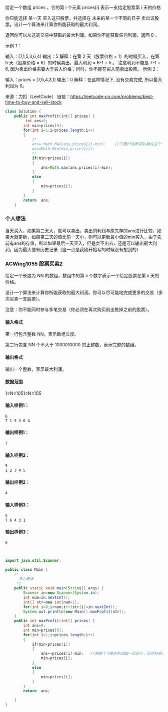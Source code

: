 

给定一个数组 prices ，它的第 i 个元素 prices[i] 表示一支给定股票第 i 天的价格

你只能选择 某一天 买入这只股票，并选择在 未来的某一个不同的日子 卖出该股票。设计一个算法来计算你所能获取的最大利润。

返回你可以从这笔交易中获取的最大利润。如果你不能获取任何利润，返回 0 。

 

示例 1：

输入：[7,1,5,3,6,4]
输出：5
解释：在第 2 天（股票价格 = 1）的时候买入，在第 5 天（股票价格 = 6）的时候卖出，最大利润 = 6-1 = 5 。
     注意利润不能是 7-1 = 6, 因为卖出价格需要大于买入价格；同时，你不能在买入前卖出股票。
示例 2：

输入：prices = [7,6,4,3,1]
输出：0
解释：在这种情况下, 没有交易完成, 所以最大利润为 0。

来源：力扣（LeetCode）
链接：https://leetcode-cn.com/problems/best-time-to-buy-and-sell-stock



```java
class Solution {
    public int maxProfit(int[] prices) {
         int ans=0;
        int min=prices[0];
        for(int i=1;i<prices.length;i++)
        {
            /*
            ans= Math.Max(ans,prices[i]-min);    //下面if判断可以换成这个
            min=Math.Min(min,prices[i]);
            */
            if(min<prices[i])
            {
                ans=Math.max(ans,prices[i]-min);
            }
            else 
            {
                min=prices[i];
            }
        }
        return  ans;
    }

```



###  个人想法



当天买入，如果第二天大，就可以卖出，卖出的利润与原先存的ans进行比较，如果大就更新，如果第二天的值比前一天小，则可以更新最小值的min买入，由于先前有ans的存值，所以如果最后一天买入，但是卖不出去，还是可以输出最大利润，因为最大值有历史记录（这一点是我刚开始写的时候没有想到的）







###  ACWing1055 股票买卖2



给定一个长度为 NN 的数组，数组中的第 ii 个数字表示一个给定股票在第 ii 天的价格。

设计一个算法来计算你所能获取的最大利润。你可以尽可能地完成更多的交易（多次买卖一支股票）。

注意：你不能同时参与多笔交易（你必须在再次购买前出售掉之前的股票）。

#### 输入格式

第一行包含整数 NN，表示数组长度。

第二行包含 NN 个不大于 1000010000 的正整数，表示完整的数组。

#### 输出格式

输出一个整数，表示最大利润。

#### 数据范围

1≤N≤1051≤N≤105

#### 输入样例1：

```
6
7 1 5 3 6 4
```

#### 输出样例1：

```
7
```

#### 输入样例2：

```
5
1 2 3 4 5
```

#### 输出样例2：

```
4
```

#### 输入样例3：

```
5
7 6 4 3 1
```

#### 输出样例3：

```
0
```







```java


import java.util.Scanner;

public class Main {
    /*
      贪心算法
     */
    public static void main(String[] args) {
        Scanner in=new Scanner(System.in);
        int num=in.nextInt();
        int[] str=new int[num+1];
        for(int i=0;i<num;i++)str[i]=in.nextInt();
        System.out.println(new Main().maxProfit(str));
    }
    public int maxProfit(int[] prices) {
        int ans=0;
        int min=prices[0];
        for(int i=1;i<prices.length;i++)
        {
            if(min<prices[i])
            {
                ans+=prices[i]-min;   //把每个可能的利润加一起即可，蓝桥杯原题
                min=prices[i];
            }
            else
            {
                min=prices[i];
            }
        }
        return  ans;

    }
}

```

